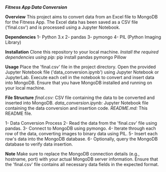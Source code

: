 
_**Fitness App Data Conversion**_

**Overview**
This project aims to convert data from an Excel file to MongoDB for the Fitness App. The Excel data has been saved as a CSV file ('final.csv') and is processed using a Jupyter Notebook.

**Dependencies**
1- Python 3.x
2- pandas
3- pymongo
4- PIL (Python Imaging Library)

**Installation**
Clone this repository to your local machine.
_Install the required dependencies using pip:_
pip install pandas pymongo Pillow

**Usage**
Place the 'final.csv' file in the project directory.
Open the provided Jupyter Notebook file ('data_conversion.ipynb') using Jupyter Notebook or JupyterLab.
Execute each cell in the notebook to convert and insert data into MongoDB.
Ensure that you have MongoDB installed and running on your local machine.

**File Structure**
_final.csv:_ CSV file containing the data to be converted and inserted into MongoDB.
_data_conversion.ipynb:_ Jupyter Notebook file containing the data conversion and insertion code.
_README.md:_ This README file.

1- Data Conversion Process
2- Read the data from the 'final.csv' file using pandas.
3- Connect to MongoDB using pymongo.
4- Iterate through each row of the data, converting images to binary data using PIL.
5- Insert each row's data into the MongoDB database.
6- Optionally, query the MongoDB database to verify data insertion.

**Note**
Make sure to replace the MongoDB connection details (e.g., hostname, port) with your actual MongoDB server information.
Ensure that the 'final.csv' file contains all necessary data fields in the expected format.
